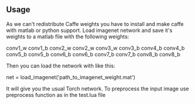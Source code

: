 Usage
-----

As we can't redistribute Caffe weights you have to install and make caffe with matlab or python support.
Load imagenet network and save it's weights to a matlab file with the following weights:

  conv1_w
  conv1_b
  conv2_w
  conv2_w
  conv3_w
  conv3_b
  conv4_b
  conv4_b
  conv5_b
  conv5_b
  conv6_b
  conv6_b
  conv7_b
  conv7_b
  conv8_b
  conv8_b

Then you can load the network with like this:

  net = load_imagenet('path_to_imagenet_weight.mat')

It will give you the usual Torch network. To preprocess the input image use preprocess function as in the test.lua file
